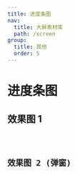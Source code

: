 ```yaml
---
title: 进度条图
nav:
  title: 大屏素材库
  path: /screen
group:
  title: 其他
  order: 5
---
```


# 进度条图

## 效果图 1

<code src="../../../example/ProgressDemo/demo1.tsx" background="#040727">

## 效果图 2 (弹窗)

<code src="../../../example/ProgressDemo/demo2.tsx" background="#040727">
